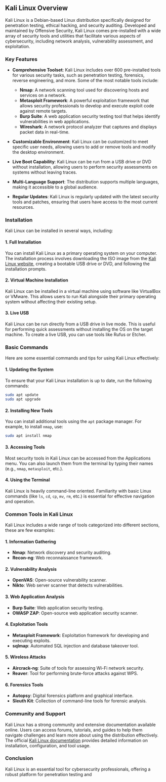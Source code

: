 ## Kali Linux Overview

Kali Linux is a Debian-based Linux distribution specifically designed for penetration testing, ethical hacking, and security auditing. Developed and maintained by Offensive Security, Kali Linux comes pre-installed with a wide array of security tools and utilities that facilitate various aspects of cybersecurity, including network analysis, vulnerability assessment, and exploitation.

### Key Features

- **Comprehensive Toolset**: Kali Linux includes over 600 pre-installed tools for various security tasks, such as penetration testing, forensics, reverse engineering, and more. Some of the most notable tools include:

  - **Nmap**: A network scanning tool used for discovering hosts and services on a network.
  - **Metasploit Framework**: A powerful exploitation framework that allows security professionals to develop and execute exploit code against remote targets.
  - **Burp Suite**: A web application security testing tool that helps identify vulnerabilities in web applications.
  - **Wireshark**: A network protocol analyzer that captures and displays packet data in real-time.

- **Customizable Environment**: Kali Linux can be customized to meet specific user needs, allowing users to add or remove tools and modify the desktop environment.

- **Live Boot Capability**: Kali Linux can be run from a USB drive or DVD without installation, allowing users to perform security assessments on systems without leaving traces.

- **Multi-Language Support**: The distribution supports multiple languages, making it accessible to a global audience.

- **Regular Updates**: Kali Linux is regularly updated with the latest security tools and patches, ensuring that users have access to the most current resources.

### Installation

Kali Linux can be installed in several ways, including:

#### 1. Full Installation

You can install Kali Linux as a primary operating system on your computer. The installation process involves downloading the ISO image from the [Kali Linux website](https://www.kali.org/downloads/), creating a bootable USB drive or DVD, and following the installation prompts.

#### 2. Virtual Machine Installation

Kali Linux can be installed in a virtual machine using software like VirtualBox or VMware. This allows users to run Kali alongside their primary operating system without affecting their existing setup.

#### 3. Live USB

Kali Linux can be run directly from a USB drive in live mode. This is useful for performing quick assessments without installing the OS on the target machine. To create a live USB, you can use tools like Rufus or Etcher.

### Basic Commands

Here are some essential commands and tips for using Kali Linux effectively:

#### 1. Updating the System

To ensure that your Kali Linux installation is up to date, run the following commands:

```bash
sudo apt update
sudo apt upgrade
```

#### 2. Installing New Tools

You can install additional tools using the `apt` package manager. For example, to install `nmap`, use:

```bash
sudo apt install nmap
```

#### 3. Accessing Tools

Most security tools in Kali Linux can be accessed from the Applications menu. You can also launch them from the terminal by typing their names (e.g., `nmap`, `metasploit`, etc.).

#### 4. Using the Terminal

Kali Linux is heavily command-line oriented. Familiarity with basic Linux commands (like `ls`, `cd`, `cp`, `mv`, `rm`, etc.) is essential for effective navigation and operation.

### Common Tools in Kali Linux

Kali Linux includes a wide range of tools categorized into different sections, these are few examples:

#### 1. Information Gathering

- **Nmap**: Network discovery and security auditing.
- **Recon-ng**: Web reconnaissance framework.

#### 2. Vulnerability Analysis

- **OpenVAS**: Open-source vulnerability scanner.
- **Nikto**: Web server scanner that detects vulnerabilities.

#### 3. Web Application Analysis

- **Burp Suite**: Web application security testing.
- **OWASP ZAP**: Open-source web application security scanner.

#### 4. Exploitation Tools

- **Metasploit Framework**: Exploitation framework for developing and executing exploits.
- **sqlmap**: Automated SQL injection and database takeover tool.

#### 5. Wireless Attacks

- **Aircrack-ng**: Suite of tools for assessing Wi-Fi network security.
- **Reaver**: Tool for performing brute-force attacks against WPS.

#### 6. Forensics Tools

- **Autopsy**: Digital forensics platform and graphical interface.
- **Sleuth Kit**: Collection of command-line tools for forensic analysis.

### Community and Support

Kali Linux has a strong community and extensive documentation available online. Users can access forums, tutorials, and guides to help them navigate challenges and learn more about using the distribution effectively. The official [Kali Linux documentation](https://www.kali.org/docs/) provides detailed information on installation, configuration, and tool usage.

### Conclusion

Kali Linux is an essential tool for cybersecurity professionals, offering a robust platform for penetration testing and